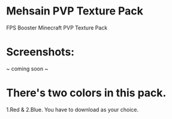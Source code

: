 # Mehsain PVP Texture Pack
FPS Booster Minecraft PVP Texture Pack

# Screenshots:
   ~ coming soon ~

# There's two colors in this pack.
1.Red & 2.Blue. You have to download as your choice.
